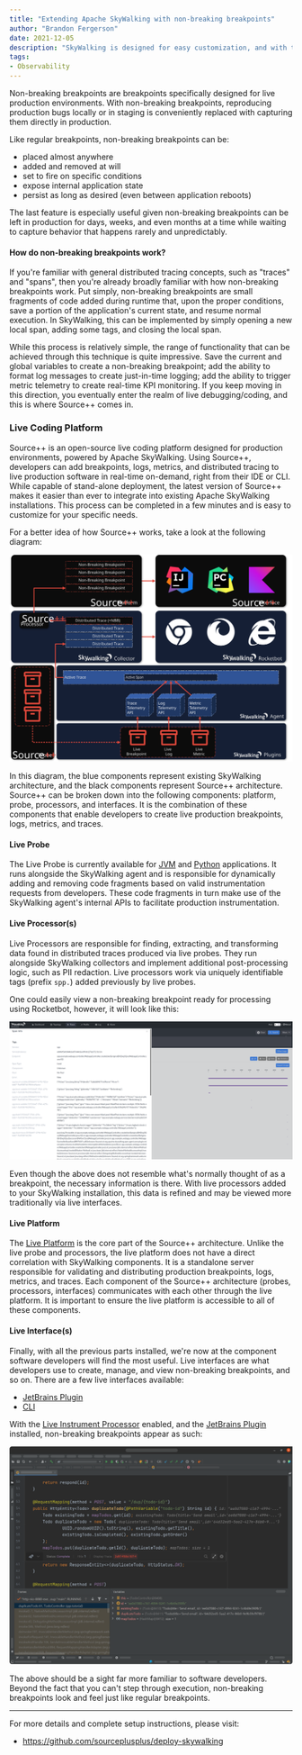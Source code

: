 ```yaml
---
title: "Extending Apache SkyWalking with non-breaking breakpoints"
author: "Brandon Fergerson"
date: 2021-12-05
description: "SkyWalking is designed for easy customization, and with the latest release of Source++, it is now easier than ever to add non-breaking breakpoints to existing SkyWalking installations."
tags:
- Observability
---
```


Non-breaking breakpoints are breakpoints specifically designed for live production environments. With non-breaking breakpoints, reproducing production bugs locally or in staging is conveniently replaced with capturing them directly in production.

Like regular breakpoints, non-breaking breakpoints can be:
- placed almost anywhere
- added and removed at will
- set to fire on specific conditions
- expose internal application state
- persist as long as desired (even between application reboots)

The last feature is especially useful given non-breaking breakpoints can be left in production for days, weeks, and even months at a time while waiting to capture behavior that happens rarely and unpredictably.

#### How do non-breaking breakpoints work?

If you're familiar with general distributed tracing concepts, such as "traces" and "spans", then you're already broadly familiar with how non-breaking breakpoints work. Put simply, non-breaking breakpoints are small fragments of code added during runtime that, upon the proper conditions, save a portion of the application's current state, and resume normal execution. In SkyWalking, this can be implemented by simply opening a new local span, adding some tags, and closing the local span. 

While this process is relatively simple, the range of functionality that can be achieved through this technique is quite impressive.
Save the current and global variables to create a non-breaking breakpoint; add the ability to format log messages to create just-in-time logging; add the ability to trigger metric telemetry to create real-time KPI monitoring. If you keep moving in this direction, you eventually enter the realm of live debugging/coding, and this is where Source++ comes in.

### Live Coding Platform

Source++ is an open-source live coding platform designed for production environments, powered by Apache SkyWalking. Using Source++, developers can add breakpoints, logs, metrics, and distributed tracing to live production software in real-time on-demand, right from their IDE or CLI. While capable of stand-alone deployment, the latest version of Source++ makes it easier than ever to integrate into existing Apache SkyWalking installations. This process can be completed in a few minutes and is easy to customize for your specific needs.

For a better idea of how Source++ works, take a look at the following diagram:

![](./enhanced_sw_setup.svg)

In this diagram, the blue components represent existing SkyWalking architecture, and the black components represent Source++ architecture. Source++ can be broken down into the following components: platform, probe, processors, and interfaces. It is the combination of these components that enable developers to create live production breakpoints, logs, metrics, and traces.

#### Live Probe

The Live Probe is currently available for [JVM](https://github.com/sourceplusplus/probe-jvm) and [Python](https://github.com/sourceplusplus/probe-python) applications. It runs alongside the SkyWalking agent and is responsible for dynamically adding and removing code fragments based on valid instrumentation requests from developers. These code fragments in turn make use of the SkyWalking agent's internal APIs to facilitate production instrumentation.

#### Live Processor(s)

Live Processors are responsible for finding, extracting, and transforming data found in distributed traces produced via live probes. They run alongside SkyWalking collectors and implement additional post-processing logic, such as PII redaction. Live processors work via uniquely identifiable tags (prefix `spp.`) added previously by live probes.

One could easily view a non-breaking breakpoint ready for processing using Rocketbot, however, it will look like this:

![](./rocketbot_nbb.png)

Even though the above does not resemble what's normally thought of as a breakpoint, the necessary information is there. With live processors added to your SkyWalking installation, this data is refined and may be viewed more traditionally via live interfaces.

#### Live Platform

The [Live Platform](https://github.com/sourceplusplus/live-platform) is the core part of the Source++ architecture. Unlike the live probe and processors, the live platform does not have a direct correlation with SkyWalking components. It is a standalone server responsible for validating and distributing production breakpoints, logs, metrics, and traces. Each component of the Source++ architecture (probes, processors, interfaces) communicates with each other through the live platform. It is important to ensure the live platform is accessible to all of these components. 

#### Live Interface(s)

Finally, with all the previous parts installed, we're now at the component software developers will find the most useful. Live interfaces are what developers use to create, manage, and view non-breaking breakpoints, and so on. There are a few live interfaces available:
- [JetBrains Plugin](https://github.com/sourceplusplus/interface-jetbrains)
- [CLI](https://github.com/sourceplusplus/interface-cli)

With the [Live Instrument Processor](https://github.com/sourceplusplus/processor-live-instrument) enabled, and the [JetBrains Plugin](https://github.com/sourceplusplus/interface-jetbrains) installed, non-breaking breakpoints appear as such:

![](./ide_breakpoint.png)

The above should be a sight far more familiar to software developers. Beyond the fact that you can't step through execution, non-breaking breakpoints look and feel just like regular breakpoints.

---

For more details and complete setup instructions, please visit:
- https://github.com/sourceplusplus/deploy-skywalking
